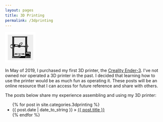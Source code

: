```yaml
---
layout: pages
title: 3D Printing
permalink: /3dprinting
---
```


<img class="category" src="/images/design/3dprinting.svg" width="20%" />

In May of 2019, I purchased my first 3D printer, the [Creality Ender-3](https://amzn.to/2Wt0i7O). I've not owned nor operated a 3D printer in the past. I decided that learning how to use the printer would be as much fun as operating it. These posts will be an online resource that I can access for future reference and share with others.

The posts below share my experience assembling and using my 3D printer:

<ul id="blog-posts" class="posts">
{% for post in site.categories.3dprinting %}
    <li><span>{{ post.date | date_to_string }} &raquo; </span><a href="{{ post.url }}">{{ post.title }}</a></li>
{% endfor %}
</ul>
